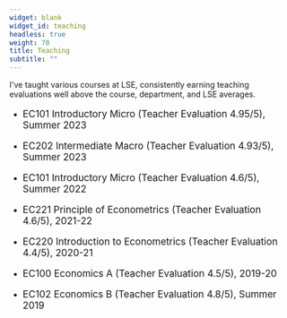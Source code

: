 ```yaml
---
widget: blank
widget_id: teaching
headless: true
weight: 70
title: Teaching
subtitle: ""
---
```

I've taught various courses at LSE, consistently earning teaching evaluations well above the course, department, and LSE averages.

  * <p style="font-size: 17px;">EC101 Introductory Micro (Teacher Evaluation 4.95/5), Summer 2023</p>
  * <p style="font-size: 17px;">EC202 Intermediate Macro (Teacher Evaluation 4.93/5), Summer 2023</p>
  * <p style="font-size: 17px;">EC101 Introductory Micro (Teacher Evaluation 4.6/5), Summer 2022</p>
  * <p style="font-size: 17px;">EC221 Principle of Econometrics (Teacher Evaluation 4.6/5), 2021-22</p>
  * <p style="font-size: 17px;">EC220 Introduction to Econometrics (Teacher Evaluation 4.4/5), 2020-21</p>
  * <p style="font-size: 17px;">EC100 Economics A (Teacher Evaluation 4.5/5), 2019-20</p>
  * <p style="font-size: 17px;">EC102 Economics B (Teacher Evaluation 4.8/5), Summer 2019</p>
